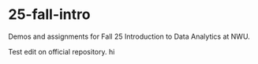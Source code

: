 # 25-fall-intro
Demos and assignments for Fall 25 Introduction to Data Analytics at NWU.

Test edit on official repository.
hi
